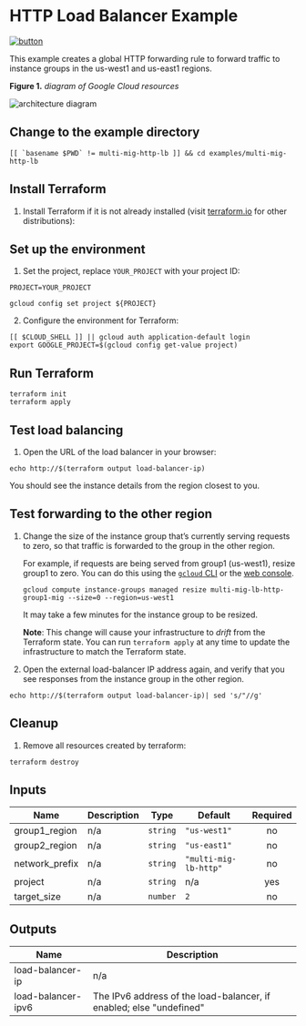 # HTTP Load Balancer Example

[![button](http://gstatic.com/cloudssh/images/open-btn.png)](https://console.cloud.google.com/cloudshell/open?git_repo=https://github.com/GoogleCloudPlatform/terraform-google-lb-http&working_dir=examples/multi-mig-http-lb&page=shell&tutorial=README.md)

This example creates a global HTTP forwarding rule to forward traffic to instance groups in the us-west1 and us-east1 regions.

**Figure 1.** *diagram of Google Cloud resources*

![architecture diagram](https://raw.githubusercontent.com/GoogleCloudPlatform/terraform-google-lb-http/master/examples/multi-mig-http-lb/diagram.png)

## Change to the example directory

```
[[ `basename $PWD` != multi-mig-http-lb ]] && cd examples/multi-mig-http-lb
```

## Install Terraform

1. Install Terraform if it is not already installed (visit [terraform.io](https://terraform.io) for other distributions):

## Set up the environment

1. Set the project, replace `YOUR_PROJECT` with your project ID:

```
PROJECT=YOUR_PROJECT
```

```
gcloud config set project ${PROJECT}
```

2. Configure the environment for Terraform:

```
[[ $CLOUD_SHELL ]] || gcloud auth application-default login
export GOOGLE_PROJECT=$(gcloud config get-value project)
```

## Run Terraform

```
terraform init
terraform apply
```

## Test load balancing

1. Open the URL of the load balancer in your browser:

```
echo http://$(terraform output load-balancer-ip)
```

You should see the instance details from the region closest to you.

## Test forwarding to the other region

1. Change the size of the instance group that’s currently serving requests to zero, so that traffic is forwarded to the group in the other region.

   For example, if requests are being served from group1 (us-west1), resize group1 to zero. You can do this using the [`gcloud` CLI](https://cloud.google.com/sdk/gcloud/reference/compute/instance-groups/managed/resize) or the [web console](https://cloud.google.com/compute/docs/instance-groups/creating-groups-of-managed-instances#resize_managed_group).

   ```
   gcloud compute instance-groups managed resize multi-mig-lb-http-group1-mig --size=0 --region=us-west1
   ```
   It may take a few minutes for the instance group to be resized.

   **Note**: This change will cause your infrastructure to _drift_ from the Terraform state. You can run `terraform apply` at any time to update the infrastructure to match the Terraform state.

2. Open the external load-balancer IP address again, and verify that you see responses from the instance group in the other region.

  ```
  echo http://$(terraform output load-balancer-ip)| sed 's/"//g'
  ```

## Cleanup

1. Remove all resources created by terraform:

```
terraform destroy
```

<!-- BEGINNING OF PRE-COMMIT-TERRAFORM DOCS HOOK -->
## Inputs

| Name | Description | Type | Default | Required |
|------|-------------|------|---------|:--------:|
| group1\_region | n/a | `string` | `"us-west1"` | no |
| group2\_region | n/a | `string` | `"us-east1"` | no |
| network\_prefix | n/a | `string` | `"multi-mig-lb-http"` | no |
| project | n/a | `string` | n/a | yes |
| target\_size | n/a | `number` | `2` | no |

## Outputs

| Name | Description |
|------|-------------|
| load-balancer-ip | n/a |
| load-balancer-ipv6 | The IPv6 address of the load-balancer, if enabled; else "undefined" |

<!-- END OF PRE-COMMIT-TERRAFORM DOCS HOOK -->
